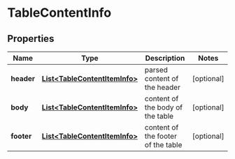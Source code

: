 

# TableContentInfo


## Properties

| Name | Type | Description | Notes |
|------------ | ------------- | ------------- | -------------|
|**header** | [**List&lt;TableContentItemInfo&gt;**](TableContentItemInfo.md) | parsed content of the header |  [optional] |
|**body** | [**List&lt;TableContentItemInfo&gt;**](TableContentItemInfo.md) | content of the body of the table |  [optional] |
|**footer** | [**List&lt;TableContentItemInfo&gt;**](TableContentItemInfo.md) | content of the footer of the table |  [optional] |



